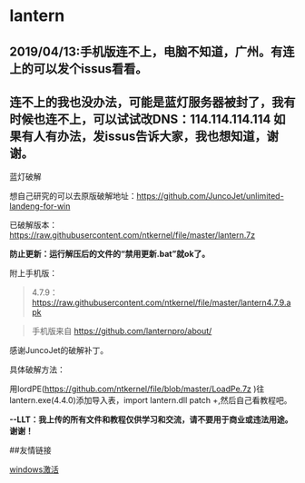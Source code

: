 # lantern
## 2019/04/13:手机版连不上，电脑不知道，广州。有连上的可以发个issus看看。
## 连不上的我也没办法，可能是蓝灯服务器被封了，我有时候也连不上，可以试试改DNS：114.114.114.114 如果有人有办法，发issus告诉大家，我也想知道，谢谢。
蓝灯破解

想自己研究的可以去原版破解地址：https://github.com/JuncoJet/unlimited-landeng-for-win

已破解版本：https://raw.githubusercontent.com/ntkernel/file/master/lantern.7z

**防止更新：运行解压后的文件的“禁用更新.bat”就ok了。**

附上手机版：

>4.7.9：https://raw.githubusercontent.com/ntkernel/file/master/lantern4.7.9.apk

>手机版来自 https://github.com/lanternpro/about/

感谢JuncoJet的破解补丁。

具体破解方法：

用lordPE(https://github.com/ntkernel/file/blob/master/LoadPe.7z  )往lantern.exe(4.4.0)添加导入表，import lantern.dll patch +,然后自己看教程吧。

**--LLT：我上传的所有文件和教程仅供学习和交流，请不要用于商业或违法用途。谢谢！**


##友情链接

[windows激活](https://github.com/ntkernel/windows-activate)
